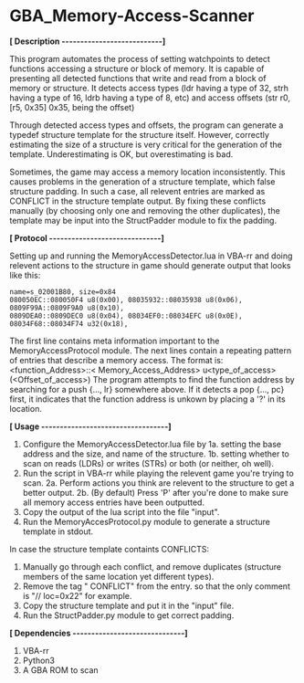 # GBA_Memory-Access-Scanner

<b>[ Description ---------------------------]</b>

This program automates the process of setting watchpoints to detect functions accessing a structure or block of memory.
It is capable of presenting all detected functions that write and read from a block of memory or structure.
It detects access types (ldr having a type of 32, strh having a type of 16, ldrb having a type of 8, etc) 
and access offsets (str r0, [r5, 0x35] 0x35, being the offset)

Through detected access types and offsets, the program can generate a typedef structure template for the structure itself.
However, correctly estimating the size of a structure is very critical for the generation of the template.
Underestimating is OK, but overestimating is bad.

Sometimes, the game may access a memory location inconsistently. This causes problems in the generation
of a structure template, which false structure padding. In such a case, all relevent entries are marked as
CONFLICT in the structure template output. By fixing these conflicts manually (by choosing only one
and removing the other duplicates), the template may be input into the StructPadder module to fix the padding.

<b>[ Protocol ------------------------------]</b>

Setting up and running the MemoryAccessDetector.lua in VBA-rr and doing relevent actions to the structure in game
should generate output that looks like this:
```
name=s_02001B80, size=0x84
080050EC::080050F4 u8(0x00), 08035932::08035938 u8(0x06), 0809F99A::0809F9A0 u8(0x10), 
0809DEA0::0809DEC0 u8(0x04), 08034EF0::08034EFC u8(0x0E), 08034F68::08034F74 u32(0x18),
```
The first line contains meta information important to the MemoryAccessProtocol module.
The next lines contain a repeating pattern of entries that describe a memory access.
The format is: <function_Address>::< Memory_Access_Address> u<type_of_access>(<Offset_of_access>)
The program attempts to find the function address by searching for a push {..., lr} somewhere above.
If it detects a pop {..., pc} first, it indicates that the function address is unkown by placing a  '?' in its location.

<b>[ Usage ----------------------------------]</b>
1. Configure the MemoryAccessDetector.lua file by 
  1a. setting the base address and the size, and name of the structure.
  1b. setting whether to scan on reads (LDRs) or writes (STRs) or both (or neither, oh well).
2. Run the script in VBA-rr while playing the relevent game you're trying to scan.
  2a. Perform actions you think are relevent to the structure to get a better output.
  2b. (By default) Press 'P' after you're done to make sure all memory access entries have been outputted.
3. Copy the output of the lua script into the file "input".
4. Run the MemoryAccesProtocol.py module to generate a structure template in stdout.

In case the structure template containts CONFLICTS:
1. Manually go through each conflict, and remove duplicates 
(structure members of the same location yet different types).
2. Remove the tag " CONFLICT" from the entry. so that the only comment is "// loc=0x22" for example.
3. Copy the structure template and put it in the "input" file.
4. Run the StructPadder.py module to get correct padding.

<b>[ Dependencies ------------------------------]</b>
1. VBA-rr
2. Python3
3. A GBA ROM to scan
